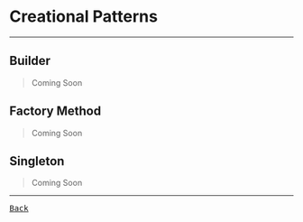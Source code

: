 # Creational Patterns

---

## Builder

> Coming Soon

## Factory Method

> Coming Soon

## Singleton

> Coming Soon

---

[<kbd> Back </kbd>](./../readme.md)
